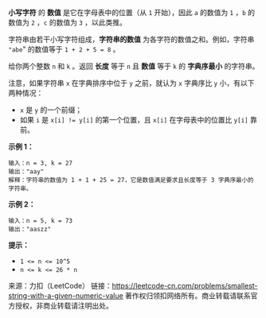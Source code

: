 **小写字符** 的 **数值** 是它在字母表中的位置（从 ```1``` 开始），因此 ```a``` 的数值为 ```1``` ，```b``` 的数值为 ```2``` ，```c``` 的数值为 ```3``` ，以此类推。

字符串由若干小写字符组成，**字符串的数值** 为各字符的数值之和。例如，字符串 ```"abe```" 的数值等于 ```1 + 2 + 5 = 8``` 。

给你两个整数 ```n``` 和 ```k``` 。返回 **长度** 等于 ```n``` 且 **数值** 等于 ```k``` 的 **字典序最小** 的字符串。

注意，如果字符串 ```x``` 在字典排序中位于 ```y``` 之前，就认为 ```x``` 字典序比 ```y``` 小，有以下两种情况：

* ```x``` 是 ```y``` 的一个前缀；
* 如果 ```i``` 是 ```x[i] != y[i]``` 的第一个位置，且 ```x[i]``` 在字母表中的位置比 ```y[i]``` 靠前。
 

**示例 1：**
```
输入：n = 3, k = 27
输出："aay"
解释：字符串的数值为 1 + 1 + 25 = 27，它是数值满足要求且长度等于 3 字典序最小的字符串。
```
**示例 2：**
```
输入：n = 5, k = 73
输出："aaszz"
```

**提示：**

* ```1 <= n <= 10^5```
* ```n <= k <= 26 * n```

来源：力扣（LeetCode）
链接：https://leetcode-cn.com/problems/smallest-string-with-a-given-numeric-value
著作权归领扣网络所有。商业转载请联系官方授权，非商业转载请注明出处。
